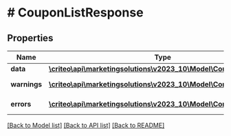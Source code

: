 # # CouponListResponse

## Properties

Name | Type | Description | Notes
------------ | ------------- | ------------- | -------------
**data** | [**\criteo\api\marketingsolutions\v2023_10\Model\CouponResource[]**](CouponResource.md) |  | [optional]
**warnings** | [**\criteo\api\marketingsolutions\v2023_10\Model\CommonProblem[]**](CommonProblem.md) |  | [optional] [readonly]
**errors** | [**\criteo\api\marketingsolutions\v2023_10\Model\CommonProblem[]**](CommonProblem.md) |  | [optional] [readonly]

[[Back to Model list]](../../README.md#models) [[Back to API list]](../../README.md#endpoints) [[Back to README]](../../README.md)
